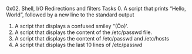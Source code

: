 0x02. Shell, I/O Redirections and filters
Tasks
0. A script that prints “Hello, World”, followed by a new line to the standard output
1. A script that displays a confused smiley "(Ôo)'.
2. A script that displays the content of the /etc/passwd file.
3. A script that displays the content of /etc/passwd and /etc/hosts
4. A script that displays the last 10 lines of /etc/passwd

